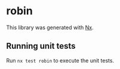 # robin

This library was generated with [Nx](https://nx.dev).

## Running unit tests

Run `nx test robin` to execute the unit tests.
